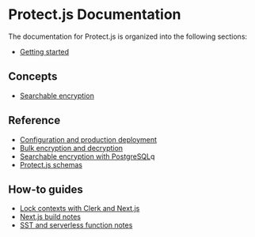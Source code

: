 # Protect.js Documentation

The documentation for Protect.js is organized into the following sections:

- [Getting started](../README.md)

## Concepts

- [Searchable encryption](./concepts/searchable-encryption.md)

## Reference

- [Configuration and production deployment](./reference/configuration.md)
- [Bulk encryption and decryption](./reference/bulk-encryption-decryption.md)
- [Searchable encryption with PostgreSQL](./reference/searchable-encryption-postgres.md)q
- [Protect.js schemas](./reference/schema.md)

## How-to guides

- [Lock contexts with Clerk and Next.js](./how-to/lock-contexts-with-clerk.md)
- [Next.js build notes](./how-to/nextjs-external-packages.md)
- [SST and serverless function notes](./how-to/sst-external-packages.md)
